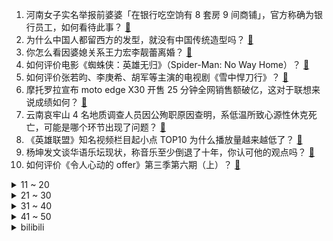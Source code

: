 1. 河南女子实名举报前婆婆「在银行吃空饷有 8 套房 9 间商铺」，官方称确为银行员工，如何看待此事？ [:link:](https://www.zhihu.com/question/506206026)
2. 为什么中国人都留西方的发型，就没有中国传统造型吗？ [:link:](https://www.zhihu.com/question/497907743)
3. 你怎么看因婆媳关系王力宏李靓蕾离婚？ [:link:](https://www.zhihu.com/question/506125573)
4. 如何评价电影《蜘蛛侠：英雄无归》（Spider-Man: No Way Home）？ [:link:](https://www.zhihu.com/question/499757064)
5. 如何评价张若昀、李庚希、胡军等主演的电视剧《雪中悍刀行》？ [:link:](https://www.zhihu.com/question/505685160)
6. 摩托罗拉宣布 moto edge X30 开售 25 分钟全网销售额破亿，这对于联想来说成绩如何？ [:link:](https://www.zhihu.com/question/506154047)
7. 云南哀牢山 4 名地质调查人员因公殉职原因查明，系低温所致心源性休克死亡，可能是哪个环节出现了问题？ [:link:](https://www.zhihu.com/question/506282897)
8. 《英雄联盟》知名视频栏目起小点 TOP10 为什么播放量越来越低了？ [:link:](https://www.zhihu.com/question/505939296)
9. 杨坤发文谈华语乐坛现状，称音乐至少倒退了十年，你认可他的观点吗？ [:link:](https://www.zhihu.com/question/506024264)
10. 如何评价《令人心动的 offer》第三季第六期（上）？ [:link:](https://www.zhihu.com/question/505445923)
<details>
<summary>11 ~ 20</summary>

11. 如何看待华中科技大学 90 后博导胡玥回应，称网友质疑均为不实，且对涉及造谣言论或将进行法律追责？ [:link:](https://www.zhihu.com/question/506158990)
12. 阿富汗尼汇率一周暴跌 30%，联合国称阿富汗超一半人口面临严重食物短缺，当地情况怎么样？ [:link:](https://www.zhihu.com/question/506055314)
13. 现在博士过剩那么多，为什么招聘博士成本还那么高？ [:link:](https://www.zhihu.com/question/505235238)
14. 如何看待新西兰宣布将禁止下一代人吸烟？背后都有哪些原因？ [:link:](https://www.zhihu.com/question/505312691)
15. 如何看待重庆一女子烤鸭店上班被烧伤毁容，店方称「双方不存在劳动关系，出院期间算请假」并断缴医疗费用？ [:link:](https://www.zhihu.com/question/505907009)
16. 博士虎爸逼在上小学、幼儿园的儿女学高数、文言文，有时出现殴打行为，这种教育方式会对孩子产生哪些影响？ [:link:](https://www.zhihu.com/question/506133322)
17. Uzi宣布复出加盟BLG战队，如何评价BLG英雄联盟战队2022新赛季阵容名单？ [:link:](https://www.zhihu.com/question/506206566)
18. 曾经纹过眉的小姐姐们，你们后悔了吗？ [:link:](https://www.zhihu.com/question/338701772)
19. 12 月 14 日起昆明试行「货车右转必停」通行规则，你认为还有哪些不合理行车行为需要进行规范？ [:link:](https://www.zhihu.com/question/506152398)
20. 长期喝自来水烧的开水会对人体有什么影响吗？ [:link:](https://www.zhihu.com/question/505693265)
</details>
<details>
<summary>21 ~ 30</summary>

21. 江苏一男子偷电缆被电死，家属索赔百万遭驳回，如何从法律角度进行解读？ [:link:](https://www.zhihu.com/question/505807524)
22. 为什么国内这么多人不用 epic？ [:link:](https://www.zhihu.com/question/483259900)
23. 美防长亲封立陶宛为「民主灯塔」，承诺美国将与之共同应对挑战，如何理解这一口头承诺？美立关系将如何发展？ [:link:](https://www.zhihu.com/question/506154705)
24. 为什么现在超跑都取消手动挡了？ [:link:](https://www.zhihu.com/question/492983730)
25. 为什么在《JOJO 的奇妙冒险石之海》的末尾，能停止时间五秒的白金之星不再无敌了？ [:link:](https://www.zhihu.com/question/449229418)
26. 河南高院对张成功案作出死刑判决，九十年代其曾因强奸幼女被判死刑后减刑出狱，如何看待此次判决？ [:link:](https://www.zhihu.com/question/505799447)
27. 男子换肝引发精神病后跳楼坠亡，家属向医院索赔 43 万，换肝为何会引发精神病？医院应该对此承担责任吗？ [:link:](https://www.zhihu.com/question/505803499)
28. 12 月 12 日浙江已报告阳性感染者 139 例，明确严控跨省出行，目前当地疫情形势如何？ [:link:](https://www.zhihu.com/question/505568991)
29. Zoom、Tian、Xiaopeng加入，如何评价 TES 2022 春季赛阵容？ [:link:](https://www.zhihu.com/question/505504911)
30. 穿越小说《窃明》中猪脚黄石的长枪军真有那么厉害吗？ [:link:](https://www.zhihu.com/question/21944109)
</details>
<details>
<summary>31 ~ 40</summary>

31. 如何培养小学阶段孩子的自律能力和学习习惯？ [:link:](https://www.zhihu.com/question/497913100)
32. 当很努力很努力很久，但事情最终效果不理想，我该怎么调节自己，继续保持勇气向前？ [:link:](https://www.zhihu.com/question/503857441)
33. 没羽箭张清为啥不用铁球代替石子，铁球杀伤力不更大吗？ [:link:](https://www.zhihu.com/question/496235512)
34. 为什么很多技术都觉得前端很简单？ [:link:](https://www.zhihu.com/question/353545736)
35. 三岁的女儿问我：为什么妈妈可以穿高跟鞋而我不行？我该如何回答？ [:link:](https://www.zhihu.com/question/500970354)
36. 如何评价宋亚轩《给我一个吻》三公solo舞台？ [:link:](https://www.zhihu.com/question/506062368)
37. 有没有青梅竹马，男主小时候欺负女主，后来长大了追妻火葬场的小说？ [:link:](https://www.zhihu.com/question/472375126)
38. 医学生请问你们是怎么找工作的？ [:link:](https://www.zhihu.com/question/313160275)
39. 如何看待 OPPO 正式发布的 Find N 折叠屏手机，有什么亮点？ [:link:](https://www.zhihu.com/question/506260234)
40. 当你老了，要怎样才能不招年轻人嫌弃？ [:link:](https://www.zhihu.com/question/505841752)
</details>
<details>
<summary>41 ~ 50</summary>

41. 什么家常菜好吃又好做？ [:link:](https://www.zhihu.com/question/498379375)
42. 到底什么是「人间烟火气」？ [:link:](https://www.zhihu.com/question/505858016)
43. 《斗破苍穹》如果萧炎没有遇见药老，他最后会是什么境界？斗尊？ [:link:](https://www.zhihu.com/question/504761121)
44. 你觉得这次时代少年团三公谁最亮眼？ [:link:](https://www.zhihu.com/question/506151151)
45. 如何评价综艺《很高兴认识你》第二季第二期？ [:link:](https://www.zhihu.com/question/506176626)
46. 刚毕业工作四个多月，因为受不了加班辞职，到下家公司会不录用吗? [:link:](https://www.zhihu.com/question/496212174)
47. 高速动车上卖德州扒鸡/哈根达斯是出于什么考虑？ [:link:](https://www.zhihu.com/question/60129554)
48. 2021 年，你给你家拍的最棒的照片是哪一张？背后又有哪些特别的故事？ [:link:](https://www.zhihu.com/question/505788741)
49. 我喜欢炒股和看小说，有没有一部靠谱的作品，既能学到系统炒股知识，又能读到有意思故事的书？ [:link:](https://www.zhihu.com/question/498695226)
50. 什么词最能代表你的 2021 年？2022 年你希望的关键词是什么？ [:link:](https://www.zhihu.com/question/505995921)
</details><details>
<summary>bilibili</summary>

1. 请留一分钟，为南京大屠杀死难者默哀 [:link:](//www.bilibili.com/video/BV1Jg411w7yY)
2. 时代少年团2021火力全开演唱会（上） [:link:](//www.bilibili.com/video/BV1s44y1h7ja)
3. 这玩意就是内卷之王吧！ [:link:](//www.bilibili.com/video/BV1AS4y1Q72a)
4. 无 伤 速 通 催 逝 员 [:link:](//www.bilibili.com/video/BV1Pr4y1D7Ck)
5. b 站 热 度 年 度 总 结 ☆【禁止套娃2021】 [:link:](//www.bilibili.com/video/BV1534y197WX)
6. 被称“糯叽叽”的美食天堂！怒开5小时，凭什么它上了热评第一？ [:link:](//www.bilibili.com/video/BV1TM4y1c7n7)
7. 《校花养成计划》 我在等一个属于张欣怡的时代 [:link:](//www.bilibili.com/video/BV1JP4y1G7uY)
8. 勿忘国殇 南京大屠杀真实影像画面曝光 [:link:](//www.bilibili.com/video/BV17S4y1Q7c6)
9. 【动态胡桃】600小时创作39张插画组成的胡桃手书-葬礼篇·离别与希望之蝶 [:link:](//www.bilibili.com/video/BV1SF411z73g)
10. 南京大屠杀死难者国家公祭仪式 [:link:](//www.bilibili.com/video/BV1oF411z74s)
<details>
<summary>11 ~ 20</summary>

11. 北大都在控诉，知名211大学说收费离谱，是谁让知网变成了恶龙？【洞察社会系列62】 [:link:](//www.bilibili.com/video/BV1q44y1E79c)
12. 公婆会生气吗？当英国老公替我履行B站百万传统 [:link:](//www.bilibili.com/video/BV14b4y1q7qY)
13. 张雪峰吉林财经大学演讲正片部分 [:link:](//www.bilibili.com/video/BV1zZ4y197DL)
14. 多巴胺戒断教程|如何重新掌控你的生活？ [:link:](//www.bilibili.com/video/BV1WY411W7uj)
15. 大学生如何在宿舍拍出《荒野求生》 [:link:](//www.bilibili.com/video/BV1ni4y1d7pJ)
16. 日本人：看完他演的大佐，都感觉自己是外国人了！ [:link:](//www.bilibili.com/video/BV12L411L7Rb)
17. 《明日方舟》SideStory「风雪过境」活动宣传PV [:link:](//www.bilibili.com/video/BV1yF411z71E)
18. 【BLG】Uzi I'M BACK记录：舞台下的560天 [:link:](//www.bilibili.com/video/BV15S4y1Q7Z1)
19. 【S11决赛】万字复盘！EDG与DK的究极决战！不破不立登顶世界之巅！我们是冠军！下集 [:link:](//www.bilibili.com/video/BV1Mg411w7R2)
20. 【25格】纯爱？你可能从未看懂它！超细节解析新海诚《言叶之庭》的秘密 [:link:](//www.bilibili.com/video/BV1MY411W78X)
</details>
<details>
<summary>21 ~ 30</summary>

21. 儿子喝药结束一命，我挣这么多钱花不完！ [:link:](//www.bilibili.com/video/BV1XL4y1H7Pq)
22. 当面筋老了，还记得小伙伴们 [:link:](//www.bilibili.com/video/BV1aP4y1G7qW)
23. 当老师要根据点赞量给成绩时…… [:link:](//www.bilibili.com/video/BV1sQ4y1e7Yv)
24. 【罗翔】狗狗被偷，对方索要裸照，女子“舍身”救狗？ [:link:](//www.bilibili.com/video/BV1ei4y1Z7z5)
25. 新疆民警隔空喊话诈骗案在逃嫌疑人 [:link:](//www.bilibili.com/video/BV1Li4y1d7Aq)
26. 杨紫被潜规则出局？王传君粗口回应？9.4分神剧被禁？中国情景喜剧发展史·下 [:link:](//www.bilibili.com/video/BV1Rq4y1q7E9)
27. 2021 CYML 全国悠悠球大赛 女子组决赛 孟子煜 （竖屏版） [:link:](//www.bilibili.com/video/BV1Hb4y1q7d6)
28. 围观炸学校 [:link:](//www.bilibili.com/video/BV1Cr4y1D7Vf)
29. 【铭记历史 祭奠同胞】听！这风声…… [:link:](//www.bilibili.com/video/BV1ar4y1D7Fn)
30. 当年红极一时，如今却“查无此人”的失踪歌手！ [:link:](//www.bilibili.com/video/BV1mL411L7MD)
</details>
<details>
<summary>31 ~ 40</summary>

31. 2021国产烂片爆笑盘点，暨第五届中国电影金菊花颁奖典礼！ [:link:](//www.bilibili.com/video/BV1XP4y1n74P)
32. 40万白花？三叉星悬架又异响！灯厂车灯也进水！引擎盖异常弹起！！横评系列之《真十万公里长测》 [:link:](//www.bilibili.com/video/BV1ai4y1d7jr)
33. 男 生 看 了 秒 懂 ！！ [:link:](//www.bilibili.com/video/BV1RZ4y197ja)
34. 【亮记生物鉴定】厦门八市海鲜图鉴 [:link:](//www.bilibili.com/video/BV1dq4y1q7Ju)
35. 小伙一B站小时2540俯卧撑 [:link:](//www.bilibili.com/video/BV13M4y1c754)
36. 希望不要被她哥知道，不然我可能走不出这座城。 [:link:](//www.bilibili.com/video/BV1JM4y1c7JH)
37. 中国军迷现状【高中生版】 [:link:](//www.bilibili.com/video/BV1gS4y1Q7GM)
38. 【周杰伦】金曲联唱《给我一首歌的时间+我不配＋安静+轨迹》|2021TMEA [:link:](//www.bilibili.com/video/BV1k44y1E7fi)
39. 他是谁？他是“疯老头”…… [:link:](//www.bilibili.com/video/BV1Tb4y1q776)
40. 冰煮羊肉，真的比普通涮羊肉更好吃吗？ [:link:](//www.bilibili.com/video/BV1m44y1E7sr)
</details>
<details>
<summary>41 ~ 50</summary>

41. 公司按最低基数交五险一金，你拿的养老金能少到啥程度？ [:link:](//www.bilibili.com/video/BV13b4y1q77g)
42. 和校花在一起的日子 [:link:](//www.bilibili.com/video/BV1ya411r71A)
43. 30元收养的土狗一年的变化 [:link:](//www.bilibili.com/video/BV1LR4y1x7g7)
44. 帅小伙《 深 圳 探 店 》 [:link:](//www.bilibili.com/video/BV1Vb4y1q7zy)
45. 【外行人真好骗】超级难画但看上去很简单，画功很烂但读者看不出来！ [:link:](//www.bilibili.com/video/BV1yP4y1n7Pa)
46. 不会吧？不会现在还有人在熬夜吧？ [:link:](//www.bilibili.com/video/BV1Q3411s7iy)
47. 《Cytus II》 × 明日方舟 [:link:](//www.bilibili.com/video/BV1ZR4y1s7ZT)
48. 【原神】四方八方之网全捕获动物位置合集 [:link:](//www.bilibili.com/video/BV11F411z73X)
49. 2021年12月13号冷水浴健身继续 [:link:](//www.bilibili.com/video/BV1ZM4y1F72a)
50. 可能是中国最“干净”的电影了，当你看懂了，一切的苦难都会过去！《城南旧事》 [:link:](//www.bilibili.com/video/BV1uQ4y1v7KY)
</details>
<details>
<summary>51 ~ 60</summary>

51. 线索是b站粉丝提供！卧底星巴克记者：年龄太大，应聘二十多家店才成功 [:link:](//www.bilibili.com/video/BV1ZZ4y1979M)
52. 22min背完肖四大题：毛中特篇【空卡带背/考研政治】 [:link:](//www.bilibili.com/video/BV1n34y197UL)
53. 【自制动画】审判日丨南京大屠杀暴行铁证 [:link:](//www.bilibili.com/video/BV1EQ4y1v7Ky)
54. “只要我不死，我肯定忘不了的” [:link:](//www.bilibili.com/video/BV1TF411z73h)
55. 印度街头胡萝卜橘子萝卜汁，充分补充身体维生素。 [:link:](//www.bilibili.com/video/BV1CL411L7HW)
56. 伍六七第四季 [:link:](//www.bilibili.com/video/BV18i4y1Z7vR)
57. 这才叫经典！一口气看完托比版《蜘蛛侠》三部曲 [:link:](//www.bilibili.com/video/BV1qP4y1n7y2)
58. 看到最后，你还敢加盟开店吗？ [:link:](//www.bilibili.com/video/BV1MQ4y1v7vw)
59. 这个我也真心喜欢【阅片无数Ⅱ 31】 [:link:](//www.bilibili.com/video/BV1fR4y1s7TL)
60. 《原神》拾枝杂谈-「荒泷一斗：怪力乱神」 [:link:](//www.bilibili.com/video/BV1sM4y1A77h)
</details>
<details>
<summary>61 ~ 70</summary>

61. 好莱坞的政治正确 越来越跑偏 [:link:](//www.bilibili.com/video/BV1ZL4y1H7cP)
62. 室友说我适合当幼师..【开心超人舞】 [:link:](//www.bilibili.com/video/BV1MQ4y1v7ro)
63. 我和我的《海底捞室友》 [:link:](//www.bilibili.com/video/BV1QZ4y197Wb)
64. 【李云龙】孤勇者 [:link:](//www.bilibili.com/video/BV1ML411j7au)
65. 听君一席话，全是废话 4.0 ！！！ [:link:](//www.bilibili.com/video/BV1ra411r7fw)
66. 我把野怪全部带回来了！！！ [:link:](//www.bilibili.com/video/BV1fY411p7Vj)
67. 【欧美女神】果然上个世纪是决定我们审美的年代！！ [:link:](//www.bilibili.com/video/BV1rS4y1D7NH)
68. 【孤勇者】神，归来！恭迎Uzi复出 [:link:](//www.bilibili.com/video/BV1d3411s7LL)
69. 【半佛】最大的问题，是吃肉吃的不够多 [:link:](//www.bilibili.com/video/BV1si4y1d78Q)
70. 【沙雕说唱】女生的手机密码vs男生的手机密码（取材自真实故事） [:link:](//www.bilibili.com/video/BV1uS4y1Q7gK)
</details>
<details>
<summary>71 ~ 80</summary>

71. 小海獭换玩具，高兴到起飞 [:link:](//www.bilibili.com/video/BV1qL4y1H7uS)
72. 陶陶居 厨子探店¥941 [:link:](//www.bilibili.com/video/BV1oZ4y197iS)
73. 【4K60FPS】陈奕迅《最佳损友》经典现场！好好珍惜身边的朋友吧！ [:link:](//www.bilibili.com/video/BV1jP4y1G7td)
74. 滴~昏君体验卡 [:link:](//www.bilibili.com/video/BV1Da411r77N)
75. 《永劫无间》李小龙联动CG丨身无拘心不朽 [:link:](//www.bilibili.com/video/BV1FL4y1p7Kf)
76. 【BLG选手见面会】12月15日 Uzi回归领衔！全员集结完毕 [:link:](//www.bilibili.com/video/BV1gg411w7dK)
77. 【乃琳单曲】《Sweet Counter》舞台 ❤ 甜蜜首演~ [:link:](//www.bilibili.com/video/BV1z44y1E7m6)
78. 2008年，许多人不知道的一场事件，中国春运史上永远的痛。 [:link:](//www.bilibili.com/video/BV1KP4y1G7Xq)
79. 中国限制尿素出口，断供原材料，澳大利亚供应链恐陷入瘫痪，卡车运输和农业遭重创 [:link:](//www.bilibili.com/video/BV193411s7AX)
80. 让子弹飞的肚兜，兜着民国的黑暗艳史！鹅城的女人，为啥全是妓女？ [:link:](//www.bilibili.com/video/BV1gL411j76A)
</details>
<details>
<summary>81 ~ 90</summary>

81. 蔚：这也想反杀？3.0攻速猛虎王！暴风星云裂！ [:link:](//www.bilibili.com/video/BV1YZ4y1Q74E)
82. 很多小伙伴期待的香槟蟹来了，味道跟口感无敌，绝了 [:link:](//www.bilibili.com/video/BV1f3411s71U)
83. 男生撩妹必学魔术，皮筋穿越妹子小手！ [:link:](//www.bilibili.com/video/BV1JR4y1x7Rx)
84. 耳机分我一半怎么样？ [:link:](//www.bilibili.com/video/BV1ri4y1d7ch)
85. 中国星空双子座流星雨4K~ [:link:](//www.bilibili.com/video/BV1Cg411w7Nr)
86. 我不允许有人没看过黑衬衫男高生跳舞！211211 TMEA腾讯音乐娱乐盛典 刘耀文 男儿歌双机位精剪版 [:link:](//www.bilibili.com/video/BV1r44y1E7za)
87. “在我死之前，想多救一个女孩！”到底要多厉害，才能被写入共和国简史？ [:link:](//www.bilibili.com/video/BV1ai4y1d7yS)
88. 《 全 都 给 你 啦 》 [:link:](//www.bilibili.com/video/BV1H44y1E7YL)
89. 【NCT中文首站】NCT 2021 'Beautiful' MV [:link:](//www.bilibili.com/video/BV1a44y1E7WK)
90. 今年冬奥会没他 我不看 [:link:](//www.bilibili.com/video/BV15i4y1d7SX)
</details>
<details>
<summary>91 ~ 100</summary>

91. 这些操作让我感受到了游戏天赋的差距是有多残忍，韩 服 王 者 就 这？#92 [:link:](//www.bilibili.com/video/BV15M4y1c7Kz)
92. 演员张世27秒说123字台词，碉堡了！ [:link:](//www.bilibili.com/video/BV1a34y197QB)
93. 失眠？教你2分钟内入睡，二战飞行员的睡觉技巧！ [:link:](//www.bilibili.com/video/BV11P4y137tZ)
94. 大海退潮后，大庆赶海发现八爪鱼躲在生蚝里，还有大猫眼螺 [:link:](//www.bilibili.com/video/BV1pS4y1Q7co)
95. 【原神】荒泷一斗cv刘照坤老师抽一斗名场面：儿子，你终于回到爸爸身边啦！ [:link:](//www.bilibili.com/video/BV14b4y1q7Ss)
96. 滑板场地被小孩霸占，男子崩溃劝离：这里是滑板场，不是游乐园 [:link:](//www.bilibili.com/video/BV1GM4y1c7Qv)
97. 张纯如痛斥南京大屠杀：遇难人数远超广岛和长崎原子弹爆炸死亡人数总和 [:link:](//www.bilibili.com/video/BV1S34y1X7Gx)
98. 当你颓废时，不妨听听大佬们的人生格言！ [:link:](//www.bilibili.com/video/BV1cS4y1Q72X)
99. 教你一招，约会时让女生心跳加快 [:link:](//www.bilibili.com/video/BV1T3411t7wR)
100. 印度：来我家玩 [:link:](//www.bilibili.com/video/BV1zU4y1K7Xe)
</details></details>